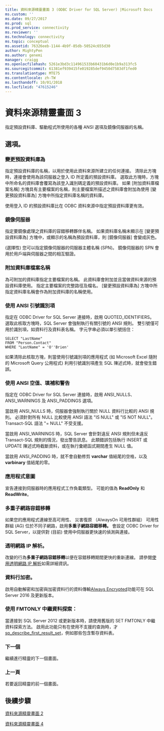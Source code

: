 ```yaml
---
title: 資料來源精靈畫面 3 (ODBC Driver for SQL Server) |Microsoft Docs
ms.custom: ''
ms.date: 09/27/2017
ms.prod: sql
ms.prod_service: connectivity
ms.reviewer: ''
ms.technology: connectivity
ms.topic: conceptual
ms.assetid: 76326eeb-1144-4b9f-85db-50524c655d30
author: MightyPen
ms.author: genemi
manager: craigg
ms.openlocfilehash: 5261e3bd3c114961533b60431b6d0e1b9a313fc5
ms.sourcegitcommit: 61381ef939415fe019285def9450d7583df1fed0
ms.translationtype: MTE75
ms.contentlocale: zh-TW
ms.lasthandoff: 10/01/2018
ms.locfileid: "47615246"
---
```

# <a name="data-source-wizard-screen-3"></a>資料來源精靈畫面 3

指定預設資料庫、驅動程式所使用的各種 ANSI 選項及鏡像伺服器的名稱。

## <a name="options"></a>選項。

### <a name="change-the-default-database-to"></a>變更預設資料庫為

指定預設資料庫的名稱，以用於使用此資料來源所建立的任何連接。 清除此方塊時，連接會使用為該伺服器之登入 ID 所定義的預設資料庫。 選取此方塊時，方塊中所命名的資料庫會覆寫為該登入識別碼定義的預設資料庫。 如果 [附加資料庫檔案名稱] 方塊具有主要檔案的名稱，則主要檔案所描述之資料庫會附加為使用 [變更預設資料庫為] 方塊中所指定資料庫名稱的資料庫。

使用登入 ID 的預設資料庫比在 ODBC 資料來源中指定預設資料庫更有效。

### <a name="mirror-server"></a>鏡像伺服器

指定要鏡像處理之資料庫的容錯移轉夥伴名稱。 如果資料庫名稱未顯示在 [變更預設資料庫為] 方塊中，或顯示的名稱為預設資料庫，則 [鏡像伺服器] 會變成灰色。

(選擇性) 您可以指定鏡像伺服器的伺服器主體名稱 (SPN)。 鏡像伺服器的 SPN 會用於用戶端與伺服器之間的相互驗證。

### <a name="attach-database-filename"></a>附加資料庫檔案名稱

為可附加的資料庫指定主要檔案的名稱。 此資料庫會附加並且當做資料來源的預設資料庫使用。 指定主要檔案的完整路徑及檔名。 [變更預設資料庫為] 方塊中所指定資料庫名稱會作為附加資料庫的名稱使用。

### <a name="use-ansi-quoted-identifiers"></a>使用 ANSI 引號識別項

指定在 ODBC Driver for SQL Server 連接時，啟用 QUOTED_IDENTIFIERS。 選取此核取方塊時，SQL Server 會強制執行有關引號的 ANSI 規則。 雙引號僅可用於識別項，如資料行及資料表名稱。 字元字串必須以單引號括住：

```
SELECT "LastName"
FROM "Person.Contact"
WHERE "LastName" = 'O''Brien'
```

如果清除此核取方塊，則當使用引號識別項的應用程式 (如 Microsoft Excel 隨附的 Microsoft Query 公用程式) 利用引號識別項產生 SQL 陳述式時，就會發生錯誤。

### <a name="use-ansi-nulls-paddings-and-warnings"></a>使用 ANSI 空值、填補和警告

指定在 ODBC Driver for SQL Server 連接時，啟用 ANSI_NULLS、ANSI_WARNINGS 及 ANSI_PADDINGS 選項。

當啟用 ANSI_NULLS 時，伺服器會強制執行關於 NULL 資料行比較的 ANSI 規則。 必須針對所有 NULL 比較使用 ANSI 語法 "IS NULL" 或 "IS NOT NULL"。 Transact-SQL 語法 "= NULL" 不受支援。

當啟用 ANSI_WARNINGS 時，SQL Server 會針對違反 ANSI 規則但未違反 Transact-SQL 規則的情況，發出警告訊息。 此類錯誤包括執行 INSERT 或 UPDATE 陳述式時截斷資料，或在執行彙總函式期間產生 NULL 值。 

當啟用 ANSI_PADDING 時，就不會自動修剪 **varchar** 值結尾的空格，以及 **varbinary** 值結尾的零。

### <a name="application-intent"></a>應用程式意圖

宣告連接到伺服器時的應用程式工作負載類型。 可能的值為 **ReadOnly** 和 **ReadWrite**。

### <a name="multi-subnet-failover"></a>多重子網路容錯移轉

如果您的應用程式連線至高可用性、 災害復原 （AlwaysOn 可用性群組） 可用性群組 (AG) 位於不同子網路，啟用**多重子網路容錯移轉。** 會設定 ODBC Driver for SQL Server，以提供對 (目前) 使用中伺服器更快速的偵測與連接。

### <a name="transparent-network-ip-resolution"></a>透明網路 IP 解析。

改變的行為**多重子網路容錯移轉**以便在容錯移轉期間更快的重新連線。 請參閱[使用透明網路 IP 解析](../../../connect/odbc/using-transparent-network-ip-resolution.md)如需詳細資訊。

### <a name="column-encryption"></a>資料行加密。

啟用自動解密和加密與加密資料行的資料傳輸[Always Encrypted](../../../connect/odbc/using-always-encrypted-with-the-odbc-driver.md)功能可在 SQL Server 2016 及更新版本。

### <a name="use-fmtonly-metadata-discovery"></a>使用 FMTONLY 中繼資料探索：

當連接到 SQL Server 2012 或更新版本時，請使用舊版的 SET FMTONLY 中繼資料探索方法。 啟用此功能只有在使用不支援的查詢時，才[sp_describe_first_result_set](../../../relational-databases/system-stored-procedures/sp-describe-first-result-set-transact-sql.md)，例如那些包含暫存資料表。 

### <a name="next"></a>下一個

繼續進行精靈的下一個畫面。

### <a name="back"></a>上一頁

若要返回精靈的前一個畫面。

## <a name="next-steps"></a>後續步驟

[資料來源精靈畫面 2](../../../connect/odbc/windows/dsn-wizard-2.md)

[資料來源精靈畫面 4](../../../connect/odbc/windows/dsn-wizard-4.md)
